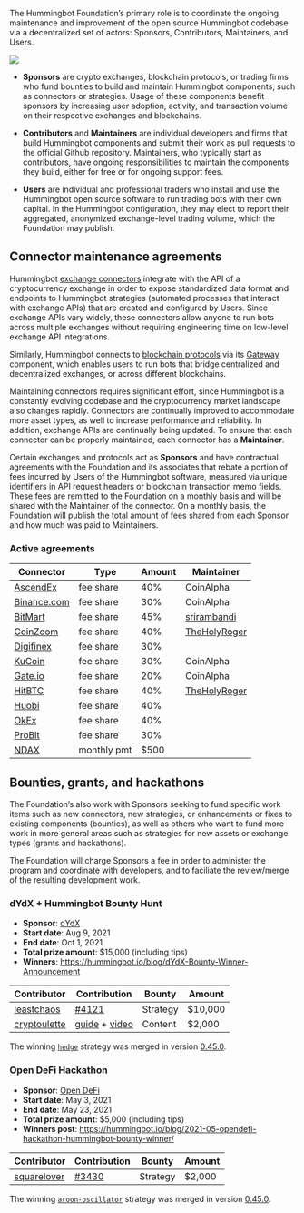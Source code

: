 The Hummingbot Foundation’s primary role is to coordinate the ongoing maintenance and improvement of the open source Hummingbot codebase via a decentralized set of actors: Sponsors, Contributors, Maintainers, and Users.

![](/assets/img/foundation-flywheel.webp)

* **Sponsors** are crypto exchanges, blockchain protocols, or trading firms who fund bounties to build and maintain Hummingbot components, such as connectors or strategies. Usage of these components benefit sponsors by increasing user adoption, activity, and transaction volume on their respective exchanges and blockchains.

* **Contributors** and **Maintainers** are individual developers and firms that build Hummingbot components and submit their work as pull requests to the official Github repository. Maintainers, who typically start as contributors, have ongoing responsibilities to maintain the components they build, either for free or for ongoing support fees.

* **Users** are individual and professional traders who install and use the Hummingbot open source software to run trading bots with their own capital. In the Hummingbot configuration, they may elect to report their aggregated, anonymized exchange-level trading volume, which the Foundation may publish.

## Connector maintenance agreements

Hummingbot [exchange connectors](/exchanges) integrate with the API of a cryptocurrency exchange in order to expose standardized data format and endpoints to Hummingbot strategies (automated processes that interact with exchange APIs) that are created and configured by Users. Since exchange APIs vary widely, these connectors allow anyone to run bots across multiple exchanges without requiring engineering time on low-level exchange API integrations. 

Similarly, Hummingbot connects to [blockchain protocols](/protocols) via its [Gateway](/developers/gateway) component, which enables users to run bots that bridge centralized and decentralized exchanges, or across different blockchains.

Maintaining connectors requires significant effort, since Hummingbot is a constantly evolving codebase and the cryptocurrency market landscape also changes rapidly. Connectors are continually improved to accommodate more asset types, as well to increase performance and reliability. In addition, exchange APIs are continually being updated. To ensure that each connector can be properly maintained, each connector has a **Maintainer**.

Certain exchanges and protocols act as **Sponsors** and have contractual agreements with the Foundation and its associates that rebate a portion of fees incurred by Users of the Hummingbot software, measured via unique identifiers in API request headers or blockchain transaction memo fields. These fees are remitted to the Foundation on a monthly basis and will be shared with the Maintainer of the connector. On a monthly basis, the Foundation will publish the total amount of fees shared from each Sponsor and how much was paid to Maintainers.

### Active agreements

| Connector                               | Type      | Amount  | Maintainer | 
|-----------------------------------------|-----------| ------- | ---------- |
| [AscendEx](/exchanges/ascendex)         | fee share | 40%     | CoinAlpha  |
| [Binance.com](/exchanges/binance)       | fee share | 30%     | CoinAlpha  |
| [BitMart](/exchanges/bitmart)           | fee share | 45%     | [srirambandi](https://github.com/srirambandi)|
| [CoinZoom](/exchanges/coinzoom)         | fee share | 40%     | [TheHolyRoger](https://github.com/TheHolyRoger)|
| [Digifinex](/exchanges/digifinex)       | fee share | 30%     |            |
| [KuCoin](/exchanges/kucoin)             | fee share | 30%     | CoinAlpha  |
| [Gate.io](/exchanges/ascendex)          | fee share | 20%     | CoinAlpha  |
| [HitBTC](/exchanges/hitbtc)             | fee share | 40%     | [TheHolyRoger](https://github.com/TheHolyRoger)|
| [Huobi](/exchanges/huobi)               | fee share | 40%     |            |
| [OkEx](/exchanges/okex)                 | fee share | 40%     |            |
| [ProBit](/exchanges/probit)             | fee share | 30%     |            |
| [NDAX](/exchanges/ndax)                 | monthly pmt| $500   |            |

## Bounties, grants, and hackathons

The Foundation’s also work with Sponsors seeking to fund specific work items such as new connectors, new strategies, or enhancements or fixes to existing components (bounties), as well as others who want to fund more work in more general areas such as strategies for new assets or exchange types (grants and hackathons).

The Foundation will charge Sponsors a fee in order to administer the program and coordinate with developers, and to faciliate the review/merge of the resulting development work.

### dYdX + Hummingbot Bounty Hunt

* **Sponsor**: [dYdX](https://dydx.exchange/)
* **Start date**: Aug 9, 2021
* **End date**: Oct 1, 2021
* **Total prize amount**: $15,000 (including tips)
* **Winners**: https://hummingbot.io/blog/dYdX-Bounty-Winner-Announcement

| Contributor                                        | Contribution                                               | Bounty   | Amount     |
|----------------------------------------------------|------------------------------------------------------------|--------- | ---------- |
| [leastchaos](https://github.com/leastchaos)        | [#4121](https://github.com/CoinAlpha/hummingbot/pull/4121) | Strategy | $10,000    |
| [cryptoulette](https://twitter.com/cryptoulette)   | [guide](https://docs.google.com/document/d/1CuMFk7DalTUUvpDkzI9-72nC8WFre3CW/edit?usp=sharing&ouid=106910946131072781869&rtpof=true&sd=true) + [video](https://www.youtube.com/watch?v=T1rsNcFD5Cw) | Content | $2,000 |

The winning [`hedge`](/strategies/hedge/) strategy was merged in version [0.45.0](/release-notes/0.45.0/).

### Open DeFi Hackathon

* **Sponsor**: [Open DeFi](https://opendefi.network/)
* **Start date**: May 3, 2021
* **End date**: May 23, 2021
* **Total prize amount**: $5,000 (including tips)
* **Winners post**: https://hummingbot.io/blog/2021-05-opendefi-hackathon-hummingbot-bounty-winner/

| Contributor                                        | Contribution                                               | Bounty   | Amount     |
|----------------------------------------------------|------------------------------------------------------------|--------- | ---------- |
| [squarelover](https://github.com/squarelover)      | [#3430](https://github.com/CoinAlpha/hummingbot/pull/3430) | Strategy | $2,000     |

The winning [`aroon-oscillator`](/strategies/aroon-oscillator/) strategy was merged in version [0.45.0](/release-notes/0.45.0/).

